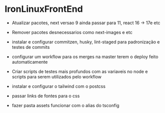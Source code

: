 # IronLinuxFrontEnd

- Atualizar pacotes, next versao 9 ainda passar para 11, react 16 -> 17e etc
- Remover pacotes desnecessarios como next-images e etc
- instalar e configurar commitzen, husky, lint-staged para padronização e testes de commits
- configurar um workflow para os merges na master terem o deploy feito automaticamente
- Criar scripts de testes mais profundos com as variaveis no node e scripts para serem utilizados pelo workflow
- instalar e configurar o tailwind com o postcss
- passar links de fontes para o css

- fazer pasta assets funcionar com o alias do tsconfig
